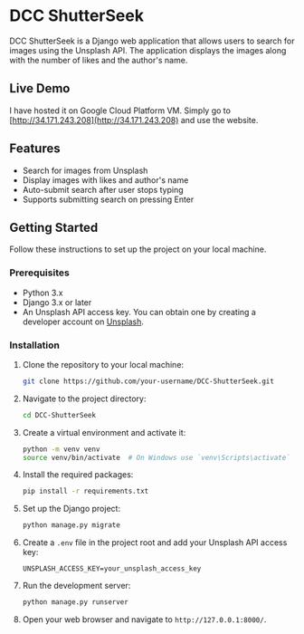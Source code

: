 # DCC ShutterSeek

DCC ShutterSeek is a Django web application that allows users to search for images using the Unsplash API. The application displays the images along with the number of likes and the author's name.

## Live Demo

I have hosted it on Google Cloud Platform VM. Simply go to [http://34.171.243.208](http://34.171.243.208) and use the website.

## Features

- Search for images from Unsplash
- Display images with likes and author's name
- Auto-submit search after user stops typing
- Supports submitting search on pressing Enter

## Getting Started

Follow these instructions to set up the project on your local machine.

### Prerequisites

- Python 3.x
- Django 3.x or later
- An Unsplash API access key. You can obtain one by creating a developer account on [Unsplash](https://unsplash.com/developers).

### Installation

1. Clone the repository to your local machine:
    ```sh
    git clone https://github.com/your-username/DCC-ShutterSeek.git
    ```

2. Navigate to the project directory:
    ```sh
    cd DCC-ShutterSeek
    ```

3. Create a virtual environment and activate it:
    ```sh
    python -m venv venv
    source venv/bin/activate  # On Windows use `venv\Scripts\activate`
    ```

4. Install the required packages:
    ```sh
    pip install -r requirements.txt
    ```

5. Set up the Django project:
    ```sh
    python manage.py migrate
    ```

6. Create a `.env` file in the project root and add your Unsplash API access key:
    ```env
    UNSPLASH_ACCESS_KEY=your_unsplash_access_key
    ```

7. Run the development server:
    ```sh
    python manage.py runserver
    ```

8. Open your web browser and navigate to `http://127.0.0.1:8000/`.
